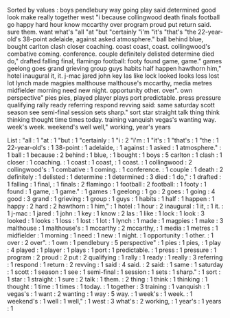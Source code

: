 Sorted by values :
boys pendlebury way going play said determined good look make really together west "i because collingwood death finals football go happy hard hour know mccarthy over program proud put return said. sure them. want what's "all "at "but "certainly "i'm "it's "that's "the 22-year-old's 38-point adelaide, against asked atmosphere." ball behind blue, bought carlton clash closer coaching. coast coast, coast. collingwood's combative coming. conference. couple definitely delisted determine died do," drafted falling final, flamingo football: footy found game, game." games geelong goes grand grieving group guys habits half happen hawthorn him," hotel inaugural it, it. j-mac jared john key las like lock looked looks loss lost lot lynch made magpies malthouse malthouse's mccarthy, media metres midfielder morning need new night. opportunity other. over". own perspective" pies pies, played player plays port predictable. press pressure qualifying rally ready referring respond revving said: same saturday scott season see semi-final session sets sharp." sort star straight talk thing think thinking thought time times today. training vanquish vegas's wanting way. week's week. weekend's well well," working, year's years 

List :
"all : 1
"at : 1
"but : 1
"certainly : 1
"i : 2
"i'm : 1
"it's : 1
"that's : 1
"the : 1
22-year-old's : 1
38-point : 1
adelaide, : 1
against : 1
asked : 1
atmosphere." : 1
ball : 1
because : 2
behind : 1
blue, : 1
bought : 1
boys : 5
carlton : 1
clash : 1
closer : 1
coaching. : 1
coast : 1
coast, : 1
coast. : 1
collingwood : 2
collingwood's : 1
combative : 1
coming. : 1
conference. : 1
couple : 1
death : 2
definitely : 1
delisted : 1
determine : 1
determined : 3
died : 1
do," : 1
drafted : 1
falling : 1
final, : 1
finals : 2
flamingo : 1
football : 2
football: : 1
footy : 1
found : 1
game, : 1
game." : 1
games : 1
geelong : 1
go : 2
goes : 1
going : 4
good : 3
grand : 1
grieving : 1
group : 1
guys : 1
habits : 1
half : 1
happen : 1
happy : 2
hard : 2
hawthorn : 1
him," : 1
hotel : 1
hour : 2
inaugural : 1
it, : 1
it. : 1
j-mac : 1
jared : 1
john : 1
key : 1
know : 2
las : 1
like : 1
lock : 1
look : 3
looked : 1
looks : 1
loss : 1
lost : 1
lot : 1
lynch : 1
made : 1
magpies : 1
make : 3
malthouse : 1
malthouse's : 1
mccarthy : 2
mccarthy, : 1
media : 1
metres : 1
midfielder : 1
morning : 1
need : 1
new : 1
night. : 1
opportunity : 1
other. : 1
over : 2
over". : 1
own : 1
pendlebury : 5
perspective" : 1
pies : 1
pies, : 1
play : 4
played : 1
player : 1
plays : 1
port : 1
predictable. : 1
press : 1
pressure : 1
program : 2
proud : 2
put : 2
qualifying : 1
rally : 1
ready : 1
really : 3
referring : 1
respond : 1
return : 2
revving : 1
said : 4
said. : 2
said: : 1
same : 1
saturday : 1
scott : 1
season : 1
see : 1
semi-final : 1
session : 1
sets : 1
sharp." : 1
sort : 1
star : 1
straight : 1
sure : 2
talk : 1
them. : 2
thing : 1
think : 1
thinking : 1
thought : 1
time : 1
times : 1
today. : 1
together : 3
training : 1
vanquish : 1
vegas's : 1
want : 2
wanting : 1
way : 5
way. : 1
week's : 1
week. : 1
weekend's : 1
well : 1
well," : 1
west : 3
what's : 2
working, : 1
year's : 1
years : 1

